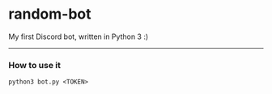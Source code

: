 # random-bot
My first Discord bot, written in Python 3 :)

---

### How to use it
`python3 bot.py <TOKEN>`

